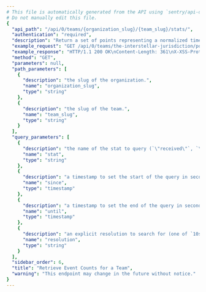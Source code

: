 ```yaml
---
# This file is automatically generated from the API using `sentry/api-docs/generator.py.`
# Do not manually edit this file.
{
  "api_path": "/api/0/teams/{organization_slug}/{team_slug}/stats/", 
  "authentication": "required", 
  "description": "Return a set of points representing a normalized timestamp and the\nnumber of events seen in the period.\n\nQuery ranges are limited to Sentry's configured time-series\nresolutions.", 
  "example_request": "GET /api/0/teams/the-interstellar-jurisdiction/powerful-abolitionist/stats/ HTTP/1.1\nHost: sentry.io\nAuthorization: Bearer <token>", 
  "example_response": "HTTP/1.1 200 OK\nContent-Length: 361\nX-XSS-Protection: 1; mode=block\nX-Content-Type-Options: nosniff\nContent-Language: en\nAccess-Control-Expose-Headers: X-Sentry-Error, Retry-After\nVary: Accept-Language, Cookie\nAccess-Control-Allow-Methods: GET, HEAD, OPTIONS\nAllow: GET, HEAD, OPTIONS\nAccess-Control-Allow-Origin: *\nAccess-Control-Allow-Headers: X-Sentry-Auth, X-Requested-With, Origin, Accept, Content-Type, Authentication, Authorization\nContent-Type: application/json\nX-Frame-Options: deny\n\n[\n  [\n    1583614800, \n    0\n  ], \n  [\n    1583618400, \n    0\n  ], \n  [\n    1583622000, \n    0\n  ], \n  [\n    1583625600, \n    0\n  ], \n  [\n    1583629200, \n    0\n  ], \n  [\n    1583632800, \n    0\n  ], \n  [\n    1583636400, \n    0\n  ], \n  [\n    1583640000, \n    0\n  ], \n  [\n    1583643600, \n    0\n  ], \n  [\n    1583647200, \n    0\n  ], \n  [\n    1583650800, \n    0\n  ], \n  [\n    1583654400, \n    0\n  ], \n  [\n    1583658000, \n    0\n  ], \n  [\n    1583661600, \n    0\n  ], \n  [\n    1583665200, \n    0\n  ], \n  [\n    1583668800, \n    0\n  ], \n  [\n    1583672400, \n    0\n  ], \n  [\n    1583676000, \n    0\n  ], \n  [\n    1583679600, \n    0\n  ], \n  [\n    1583683200, \n    0\n  ], \n  [\n    1583686800, \n    0\n  ], \n  [\n    1583690400, \n    0\n  ], \n  [\n    1583694000, \n    0\n  ], \n  [\n    1583697600, \n    4\n  ]\n]", 
  "method": "GET", 
  "parameters": null, 
  "path_parameters": [
    {
      "description": "the slug of the organization.", 
      "name": "organization_slug", 
      "type": "string"
    }, 
    {
      "description": "the slug of the team.", 
      "name": "team_slug", 
      "type": "string"
    }
  ], 
  "query_parameters": [
    {
      "description": "the name of the stat to query (`\"received\"`, `\"rejected\"`)", 
      "name": "stat", 
      "type": "string"
    }, 
    {
      "description": "a timestamp to set the start of the query in seconds since UNIX epoch.", 
      "name": "since", 
      "type": "timestamp"
    }, 
    {
      "description": "a timestamp to set the end of the query in seconds since UNIX epoch.", 
      "name": "until", 
      "type": "timestamp"
    }, 
    {
      "description": "an explicit resolution to search for (one of `10s`, `1h`, and `1d`)", 
      "name": "resolution", 
      "type": "string"
    }
  ], 
  "sidebar_order": 6, 
  "title": "Retrieve Event Counts for a Team", 
  "warning": "This endpoint may change in the future without notice."
}
---
```


